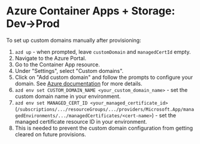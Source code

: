 # Azure Container Apps + Storage: Dev→Prod

To set up custom domains manually after provisioning:

1. `azd up` - when prompted, leave `customDomain` and `managedCertId` empty.
2. Navigate to the Azure Portal.
3. Go to the Container App resource.
4. Under "Settings", select "Custom domains".
5. Click on "Add custom domain" and follow the prompts to configure your domain.
    See [Azure documentation](https://learn.microsoft.com/en-us/azure/container-apps/custom-domains-managed-certificates?pivots=azure-portal) for more details.
6. `azd env set CUSTOM_DOMAIN_NAME <your_custom_domain_name>` - set the custom domain name in your environment.
7. `azd env set MANAGED_CERT_ID <your_managed_certificate_id>` (`/subscriptions/.../resourceGroups/.../providers/Microsoft.App/managedEnvironments/.../managedCertificates/<cert-name>`) - set the managed certificate resource ID in your environment.
8. This is needed to prevent the custom domain configuration from getting cleared on future provisions.
